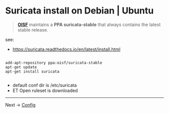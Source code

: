 # Suricata install on Debian | Ubuntu

> **[OISF](http://oisf.net)** maintains a **PPA suricata-stable** that always contains the latest stable release.

see:
* https://suricata.readthedocs.io/en/latest/install.html

```

add-apt-repository ppa:oisf/suricata-stable
apt-get update
apt-get install suricata


```

* default conf dir is /etc/suricata
* ET Open ruleset is downloaded 


----

Next -> [Config](config.md)
